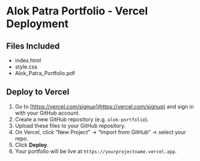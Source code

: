 # Alok Patra Portfolio - Vercel Deployment

## Files Included
- index.html
- style.css
- Alok_Patra_Portfolio.pdf

## Deploy to Vercel

1. Go to [https://vercel.com/signup](https://vercel.com/signup) and sign in with your GitHub account.
2. Create a new GitHub repository (e.g. `alok-portfolio`).
3. Upload these files to your GitHub repository.
4. On Vercel, click “New Project” → “Import from GitHub” → select your repo.
5. Click **Deploy**.
6. Your portfolio will be live at `https://yourprojectname.vercel.app`.

